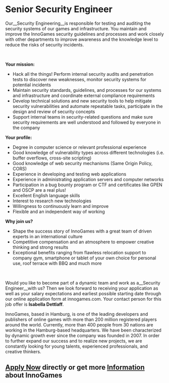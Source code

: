 # Senior Security Engineer

Our__Security&nbsp;Engineering__is&nbsp;responsible <span>for testing and auditing the security systems of our games and infrastructure. You maintain and improve the InnoGames security guidelines and processes and work closely with other departments to improve awareness and the knowledge level to reduce the risks of security incidents.</span>

&nbsp;

__Your mission:__

*   <span>Hack all the things!&nbsp;Perform internal security audits and penetration tests to discover new weaknesses, monitor security systems for potential incidents</span>
*   <span>Maintain security standards, guidelines, and processes for our systems and infrastructure and c<span>oordinate external compliance requirements&nbsp;</span></span>
*   <span>Develop technical solutions and new security tools to help mitigate security vulnerabilities and automate repeatable tasks, participate in the design and review of security concepts</span>
*   <span>Support internal teams in security-related questions&nbsp;and make sure security requirements are well understood and followed by everyone in the company</span>

__Your profile:__  

*   Degree in computer science or relevant professional experience
*   <span>Good knowledge of vulnerability types across different technologies (i.e. buffer overflows, cross-site scripting)</span>
*   <span>Good knowledge of web security mechanisms (Same Origin Policy, CORS)</span>
*   <span>Experience in developing and testing web applications</span>
*   <span>Experience in administrating application servers and computer networks</span>
*   <span>Participation in a bug bounty program or CTF and c</span>ertificates like GPEN and OSCP are a real plus!
*   Excellent English language skills
*   <span>Interest to research new technologies</span>
*   Willingness to continuously learn and improve
*   Flexible and an independent way of working

  

__Why join us?__

*   Shape the success story of InnoGames with a great team of driven experts in an international culture
*   Competitive compensation and an atmosphere to empower creative thinking and strong results
*   Exceptional benefits ranging from flawless relocation support to company gym, smartphone or tablet of your own choice for personal use, roof terrace with BBQ and much more

&nbsp;

Would you like to become part of a dynamic team and work as a__Security Engineer__with us? Then we look forward to receiving your application as well as your salary expectations and earliest possible starting date through our online application form at innogames.com. Your contact person for this job offer is __Isabella&nbsp;Dettlaff__.

InnoGames, based in Hamburg, is one of the leading developers and publishers of online games with more than 200 million registered players around the world. Currently, more than 400 people from 30 nations are working in the Hamburg-based headquarters. We have been characterized by dynamic growth ever since the company was founded in 2007. In order to further expand our success and to realize new projects, we are constantly looking for young talents, experienced professionals, and creative thinkers.

## [Apply Now](http://app.jobvite.com/CompanyJobs/Careers.aspx?c=qyy9VfwU&j=ohX76fwb&k=Apply&__jvst=Job+Board&i__jvsd=github_jobs_repo) directly or get more [Information](https://www.innogames.com/career/detail/job/senior-security-engineer/?s=github_jobs_repo) about InnoGames